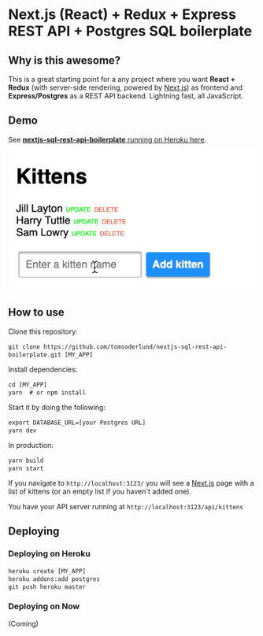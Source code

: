 # Next.js (React) + Redux + Express REST API + Postgres SQL boilerplate

## Why is this awesome?

This is a great starting point for a any project where you want **React + Redux** (with server-side rendering, powered by [Next.js](https://github.com/zeit/next.js)) as frontend and **Express/Postgres** as a REST API backend.
Lightning fast, all JavaScript.

## Demo

See [**nextjs-sql-rest-api-boilerplate** running on Heroku here](https://nextjs-express-mongoose.herokuapp.com/).

![nextjs-sql-rest-api-boilerplate demo on Heroku](docs/demo.gif)

## How to use

Clone this repository:

	git clone https://github.com/tomsoderlund/nextjs-sql-rest-api-boilerplate.git [MY_APP]

Install dependencies:

	cd [MY_APP]
	yarn  # or npm install

Start it by doing the following:

	export DATABASE_URL=[your Postgres URL]
	yarn dev

In production:

	yarn build
	yarn start

If you navigate to `http://localhost:3123/` you will see a [Next.js](https://github.com/zeit/next.js) page with a list of kittens (or an empty list if you haven't added one).

You have your API server running at `http://localhost:3123/api/kittens`


## Deploying

### Deploying on Heroku

	heroku create [MY_APP]
	heroku addons:add postgres
	git push heroku master

### Deploying on Now

(Coming)
